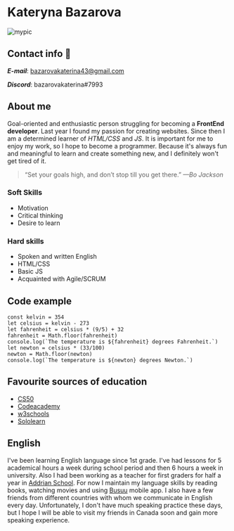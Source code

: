 # Kateryna Bazarova
![mypic](https://upload.wikimedia.org/wikipedia/commons/thumb/f/f8/Emma_Watson_2%2C_2013.jpg/171px-Emma_Watson_2%2C_2013.jpg)

## Contact info 💭

_**E-mail**_: bazarovakaterina43@gmail.com

_**Discord**_: bazarovakaterina#7993


## About me 
Goal-oriented and enthusiastic person struggling for becoming a **FrontEnd developer**. Last year I found my passion for creating websites. Since then I am a determined learner of *HTML/CSS* and *JS*. It is important for me to enjoy my work, so I hope to become a programmer. Because it's always fun and meaningful to learn and create something new, and I definitely won't get tired of it.

> “Set your goals high, and don’t stop till you get there.” *—Bo Jackson*

### Soft Skills
  - Motivation
  - Critical thinking
  - Desire to learn


### Hard skills
  - Spoken and written English
  - HTML/CSS
  - Basic JS
  - Acquainted with Agile/SCRUM


## Code example
~~~
const kelvin = 354
let celsius = kelvin - 273
let fahrenheit = celsius * (9/5) + 32
fahrenheit = Math.floor(fahrenheit)
console.log(`The temperature is ${fahrenheit} degrees Fahrenheit.`)
let newton = celsius * (33/100)
newton = Math.floor(newton)
console.log(`The temperature is ${newton} degrees Newton.`)
~~~

<!-- This content will not appear in the rendered Markdown -->

## Favourite sources of education
- [CS50](https://cs50.harvard.edu/college/2022/spring/)
- [Codeacademy](https://www.codecademy.com/learn)
- [w3schools](https://www.w3schools.com/)
- [Sololearn](https://www.sololearn.com/home)


## English
I've been learning English language since 1st grade. I've had lessons for 5 academical hours a week during school period and then 6 hours a week in university. Also I had been working as a teacher for first graders for half a year in [Addrian School](https://addrian.school/).
For now I maintain my language skills by reading books, watching movies and using [Busuu](https://www.busuu.com/ru) mobile app. I also have a few friends from different countries with whom we communicate in English every day. Unfortunately, I don't have much speaking practice these days, but I hope I will be able to visit my friends in Canada soon and gain more speaking experience.

